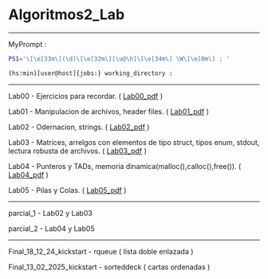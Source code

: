 # Algoritmos2_Lab

---
MyPrompt : 
```bash
PS1='\[\e[33m\](\d)\[\e[32m\][\u@\h]\[\e[34m\] \W\[\e[0m\] : '

(hs:min)[user@host]{jobs:} working_directory : 
```
---
Lab00 - Ejercicios para recordar. ( [Lab00_pdf](https://docs.google.com/document/d/1TcyldtTLxZlCLreVn9Yc6TEJLaH3Jzqk8LFouOfd44Y/export?format=pdf) )

Lab01 - Manipulacion de archivos, header files. ( [Lab01_pdf](https://docs.google.com/document/d/10nXuPMwI21OkTvzieGOM_Dzw52SX6pef0T1CPj9sB8Q/export?format=pdf) )

Lab02 - Odernacion, strings. ( [Lab02_pdf](https://docs.google.com/document/d/1xVlPuPaw5SzcwXf8Ua3MD-vkH5eVQ22plLj9boCO0Zs/export?format=pdf) )

Lab03 - Matrices, arrelgos con elementos de tipo struct, tipos enum, stdout, lectura robusta de archivos. ( [Lab03_pdf](https://docs.google.com/document/d/1tjmBmluA1YM5Yd8t6OnxlmRg6PTUNnWJg7hXu9aMHWU/export?format=pdf) )

Lab04 - Punteros y TADs, memoria dinamica(malloc(),calloc(),free()). ( [Lab04_pdf](https://docs.google.com/document/d/1n_2_xr5CHZEeC3Qb9WH2lYwujs87rMRgDjpleHUMACI/export?format=pdf) )

Lab05 - Pilas y Colas. ( [Lab05_pdf](https://docs.google.com/document/d/1fMibtuIQ4S2Tr3v6ajqrupq4NSlIn-LG_HjAUnwO_DQ/export?format=pdf) )

---
parcial_1 - Lab02 y Lab03

parcial_2 - Lab04 y Lab05

---
Final_18_12_24_kickstart - rqueue ( lista doble enlazada )

Final_13_02_2025_kickstart - sorteddeck ( cartas ordenadas )
